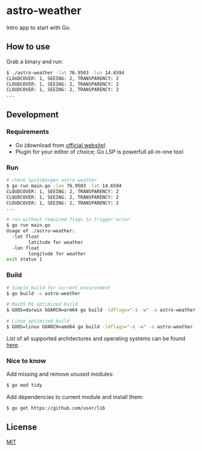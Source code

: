 # astro-weather

Intro app to start with Go.

## How to use

Grab a binary and run:
```bash
$ ./astro-weather -lat 76.9503 -lon 14.6594
CLOUDCOVER: 1, SEEING: 2, TRANSPARENCY: 2
CLOUDCOVER: 1, SEEING: 2, TRANSPARENCY: 2
CLOUDCOVER: 1, SEEING: 2, TRANSPARENCY: 2
...
```

## Development

### Requirements

- Go (download from [official website](https://go.dev/dl/))
- Plugin for your editor of choice; Go LSP is powerfull all-in-one tool

### Run

```bash
# check Spitzbergen astro weather
$ go run main.go -lon 76.9503 -lat 14.6594
CLOUDCOVER: 1, SEEING: 2, TRANSPARENCY: 2
CLOUDCOVER: 1, SEEING: 2, TRANSPARENCY: 2
CLOUDCOVER: 1, SEEING: 2, TRANSPARENCY: 2
...

# run without required flags to trigger error
$ go run main.go
Usage of ./astro-weather:
  -lat float
    	latitude for weather
  -lon float
    	longitude for weather
exit status 1
```

### Build

```bash
# Simple build for current environment
$ go build -o astro-weather

# MacOS M1 optimized build
$ GOOS=darwin GOARCH=arm64 go build -ldflags="-s -w" -o astro-weather

# Linux optimized build
$ GOOS=linux GOARCH=amd64 go build -ldflags="-s -w" -o astro-weather
```

List of all supported architectures and operating systems can be found [here](https://gist.github.com/asukakenji/f15ba7e588ac42795f421b48b8aede63).

### Nice to know

Add missing and remove unused modules:
```bash
$ go mod tidy
```

Add dependencies to current module and install them:
```bash
$ go get https://github.com/user/lib
```

## License

[MIT](LICENSE)

